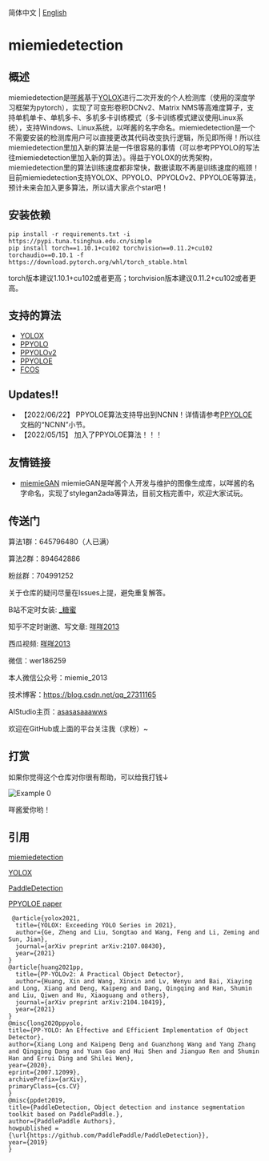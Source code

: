简体中文 | [English](README_en.md)

# miemiedetection

## 概述
miemiedetection是[咩酱](https://github.com/miemie2013)基于[YOLOX](https://github.com/Megvii-BaseDetection/YOLOX)进行二次开发的个人检测库（使用的深度学习框架为pytorch），实现了可变形卷积DCNv2、Matrix NMS等高难度算子，支持单机单卡、单机多卡、多机多卡训练模式（多卡训练模式建议使用Linux系统），支持Windows、Linux系统，以咩酱的名字命名。miemiedetection是一个不需要安装的检测库用户可以直接更改其代码改变执行逻辑，所见即所得！所以往miemiedetection里加入新的算法是一件很容易的事情（可以参考PPYOLO的写法往miemiedetection里加入新的算法）。得益于YOLOX的优秀架构，miemiedetection里的算法训练速度都非常快，数据读取不再是训练速度的瓶颈！目前miemiedetection支持YOLOX、PPYOLO、PPYOLOv2、PPYOLOE等算法，预计未来会加入更多算法，所以请大家点个star吧！

## 安装依赖

```
pip install -r requirements.txt -i https://pypi.tuna.tsinghua.edu.cn/simple
pip install torch==1.10.1+cu102 torchvision==0.11.2+cu102 torchaudio==0.10.1 -f https://download.pytorch.org/whl/torch_stable.html
```
torch版本建议1.10.1+cu102或者更高；torchvision版本建议0.11.2+cu102或者更高。

## 支持的算法

- [YOLOX](docs/README_YOLOX.md)
- [PPYOLO](docs/README_PPYOLO.md)
- [PPYOLOv2](docs/README_PPYOLO.md)
- [PPYOLOE](docs/README_PPYOLO.md)
- [FCOS](docs/README_FCOS.md)

## Updates!!
* 【2022/06/22】 PPYOLOE算法支持导出到NCNN！详情请参考[PPYOLOE](docs/README_PPYOLO.md) 文档的“NCNN”小节。
* 【2022/05/15】 加入了PPYOLOE算法！！！


## 友情链接

- [miemieGAN](https://github.com/miemie2013/miemieGAN) miemieGAN是咩酱个人开发与维护的图像生成库，以咩酱的名字命名，实现了stylegan2ada等算法，目前文档完善中，欢迎大家试玩。


## 传送门

算法1群：645796480（人已满） 

算法2群：894642886 

粉丝群：704991252

关于仓库的疑问尽量在Issues上提，避免重复解答。

B站不定时女装: [_糖蜜](https://space.bilibili.com/646843384)

知乎不定时谢邀、写文章: [咩咩2013](https://www.zhihu.com/people/mie-mie-2013)

西瓜视频: [咩咩2013](https://www.ixigua.com/home/2088721227199148/?list_entrance=search)

微信：wer186259

本人微信公众号：miemie_2013

技术博客：https://blog.csdn.net/qq_27311165

AIStudio主页：[asasasaaawws](https://aistudio.baidu.com/aistudio/personalcenter/thirdview/165135)

欢迎在GitHub或上面的平台关注我（求粉）~


## 打赏

如果你觉得这个仓库对你很有帮助，可以给我打钱↓

![Example 0](weixin/sk.png)

咩酱爱你哟！


## 引用

[miemiedetection](https://github.com/miemie2013/miemiedetection)

[YOLOX](https://github.com/Megvii-BaseDetection/YOLOX)

[PaddleDetection](https://github.com/PaddlePaddle/PaddleDetection)

[PPYOLOE paper](https://arxiv.org/pdf/2203.16250.pdf)

```
 @article{yolox2021,
  title={YOLOX: Exceeding YOLO Series in 2021},
  author={Ge, Zheng and Liu, Songtao and Wang, Feng and Li, Zeming and Sun, Jian},
  journal={arXiv preprint arXiv:2107.08430},
  year={2021}
}
@article{huang2021pp,
  title={PP-YOLOv2: A Practical Object Detector},
  author={Huang, Xin and Wang, Xinxin and Lv, Wenyu and Bai, Xiaying and Long, Xiang and Deng, Kaipeng and Dang, Qingqing and Han, Shumin and Liu, Qiwen and Hu, Xiaoguang and others},
  journal={arXiv preprint arXiv:2104.10419},
  year={2021}
}
@misc{long2020ppyolo,
title={PP-YOLO: An Effective and Efficient Implementation of Object Detector},
author={Xiang Long and Kaipeng Deng and Guanzhong Wang and Yang Zhang and Qingqing Dang and Yuan Gao and Hui Shen and Jianguo Ren and Shumin Han and Errui Ding and Shilei Wen},
year={2020},
eprint={2007.12099},
archivePrefix={arXiv},
primaryClass={cs.CV}
}
@misc{ppdet2019,
title={PaddleDetection, Object detection and instance segmentation toolkit based on PaddlePaddle.},
author={PaddlePaddle Authors},
howpublished = {\url{https://github.com/PaddlePaddle/PaddleDetection}},
year={2019}
}
```


